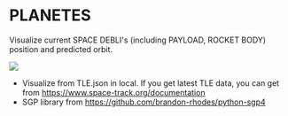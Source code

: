 # PLANETES
Visualize current SPACE DEBLI's (including PAYLOAD, ROCKET BODY) position and predicted orbit.

![](https://github.com/yumataesu/PLANETES/blob/master/readme/output.gif)

* Visualize from TLE.json in local. If you get latest TLE data, you can get from https://www.space-track.org/documentation
* SGP library from https://github.com/brandon-rhodes/python-sgp4
